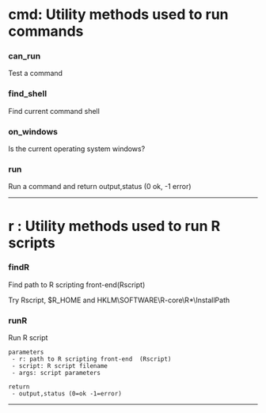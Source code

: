 # cmd: Utility methods used to run commands 


### can_run
Test a command 



### find_shell
Find current command shell  



### on_windows
Is the current operating system windows? 



### run
Run a command and return output,status (0 ok, -1 error) 

-----

# r : Utility methods used to run R scripts


### findR
Find path to R scripting front-end(Rscript) 


Try Rscript, $R_HOME and HKLM\SOFTWARE\R-core\R*\InstallPath


### runR
Run R script 


    parameters
     - r: path to R scripting front-end  (Rscript)
     - script: R script filename
     - args: script parameters

    return
     - output,status (0=ok -1=error)
-----